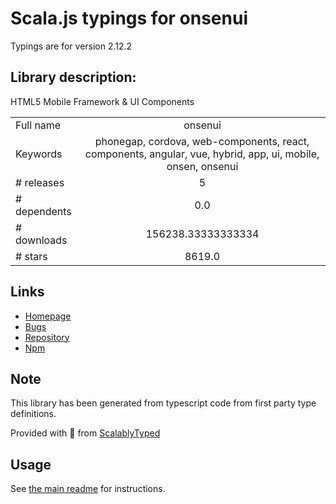 
# Scala.js typings for onsenui

Typings are for version 2.12.2

## Library description:
HTML5 Mobile Framework & UI Components

|                    |                 |
| ------------------ | :-------------: |
| Full name          | onsenui |
| Keywords           | phonegap, cordova, web-components, react, components, angular, vue, hybrid, app, ui, mobile, onsen, onsenui |
| # releases         | 5 |
| # dependents       | 0.0 |
| # downloads        | 156238.33333333334 |
| # stars            | 8619.0 |

## Links
- [Homepage](https://onsen.io/)
- [Bugs](https://github.com/OnsenUI/OnsenUI/issues)
- [Repository](https://github.com/OnsenUI/OnsenUI)
- [Npm](https://www.npmjs.com/package/onsenui)
    


## Note
This library has been generated from typescript code from first party type definitions.

Provided with :purple_heart: from [ScalablyTyped](https://github.com/oyvindberg/ScalablyTyped)

## Usage
See [the main readme](../../readme.md) for instructions.


